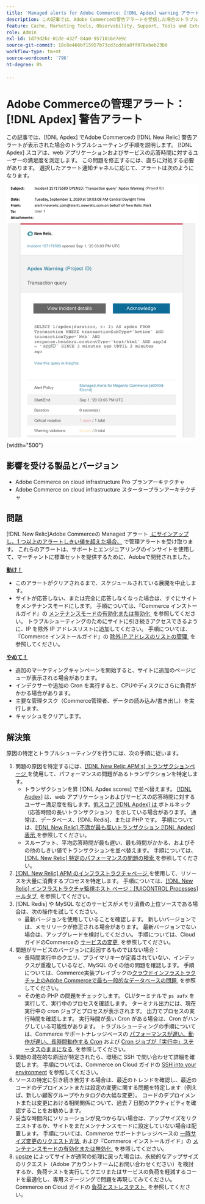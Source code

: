 ```yaml
---
title: 'Managed alerts for Adobe Commerce: [!DNL Apdex] warning アラート'
description: この記事では、Adobe Commerceの警告アラートを受信した場合のトラブルシューティ  [!DNL Apdex]  グ手順を示し、web アプリケーションおよびサ  [!DNL New Relic]. The [!DNL Apdex]  ビスの応答時間に対するユーザーの満足度をスコアで測定します。 この問題を修正するには、直ちに対処する必要があります。
feature: Cache, Marketing Tools, Observability, Support, Tools and External Services
role: Admin
exl-id: 1d79d2bc-01de-432f-84a0-9571016e7e9c
source-git-commit: 18c8e466bf15957b73cd3cddda8ff078ebeb23b0
workflow-type: tm+mt
source-wordcount: '796'
ht-degree: 0%

---
```


# Adobe Commerceの管理アラート：[!DNL Apdex] 警告アラート

この記事では、[!DNL Apdex] でAdobe Commerceの [!DNL New Relic] 警告アラートが表示された場合のトラブルシューティング手順を説明します。 [!DNL Apdex] スコアは、web アプリケーションおよびサービスの応答時間に対するユーザーの満足度を測定します。 この問題を修正するには、直ちに対処する必要があります。 選択したアラート通知チャネルに応じて、アラートは次のようになります。

![apdex 警告アラート &#x200B;](../../assets/managed-alerts/apdex-warning-magento-managed.png){width="500"}

## 影響を受ける製品とバージョン

* Adobe Commerce on cloud infrastructure Pro プランアーキテクチャ
* Adobe Commerce on cloud infrastructure スタータープランアーキテクチャ

## 問題

[!DNL New Relic]Adobe Commerceの Managed アラート [&#x200B; にサインアップし、1 つ以上のアラートしきい値を超えた場合、](managed-alerts-for-magento-commerce.md) で管理アラートを受け取ります。 これらのアラートは、サポートとエンジニアリングのインサイトを使用して、マーチャントに標準セットを提供するために、Adobeで開発されました。

<u> **動け！**</u>

* このアラートがクリアされるまで、スケジュールされている展開を中止します。
* サイトが応答しない、または完全に応答しなくなった場合は、すぐにサイトをメンテナンスモードにします。 手順については、『Commerce インストールガイド』の [&#x200B; メンテナンスモードの有効化または無効化 &#x200B;](https://experienceleague.adobe.com/ja/docs/commerce-operations/installation-guide/tutorials/maintenance-mode) を参照してください。 トラブルシューティングのためにサイトに引き続きアクセスできるように、IP を除外 IP アドレスリストに追加してください。 手順については、『Commerce インストールガイド』の [&#x200B; 除外 IP アドレスのリストの管理 &#x200B;](https://experienceleague.adobe.com/ja/docs/commerce-operations/installation-guide/tutorials/maintenance-mode#maintain-the-list-of-exempt-ip-addresses) を参照してください。

<u>**やめて！**</u>

* 追加のマーケティングキャンペーンを開始すると、サイトに追加のページビューが表示される場合があります。
* インデクサーや追加の Cron を実行すると、CPUやディスクにさらに負荷がかかる場合があります。
* 主要な管理タスク（Commerce管理者、データの読み込み/書き出し）を実行します。
* キャッシュをクリアします。

## 解決策

原因の特定とトラブルシューティングを行うには、次の手順に従います。

1. 問題の原因を特定するには、[[!DNL New Relic APM's]  トランザクションページ &#x200B;](https://docs.newrelic.com/docs/apm/applications-menu/monitoring/transactions-page-find-specific-performance-problems) を使用して、パフォーマンスの問題があるトランザクションを特定します。
   * トランザクションを昇 [!DNL Apdex scores] で並べ替えます。 [[!DNL Apdex]](https://docs.newrelic.com/docs/apm/new-relic-apm/apdex/apdex-measure-user-satisfaction) は、web アプリケーションおよびサービスの応答時間に対するユーザー満足度を指します。 [&#x200B; 低スコア  [!DNL Apdex]  は &#x200B;](managed-alerts-for-magento-commerce-apdex-warning-alert.md) ボトルネック（応答時間の長いトランザクション）を示している場合があります。 通常は、データベース、[!DNL Redis]、または PHP です。 手順については、[[!DNL New Relic]  不満が最も高いトランザクション  [!DNL Apdex]  表示 &#x200B;](https://docs.newrelic.com/docs/apm/new-relic-apm/apdex/view-your-apdex-score#apdex-dissat) を参照してください。
   * スループット、平均応答時間が最も遅い、最も時間がかかる、およびその他のしきい値でトランザクションを並べ替えます。 手順については、[[!DNL New Relic]  特定のパフォーマンスの問題の検索 &#x200B;](https://docs.newrelic.com/docs/apm/applications-menu/monitoring/transactions-page-find-specific-performance-problems) を参照してください。
1. [[!DNL New Relic] APM のインフラストラクチャページ &#x200B;](https://docs.newrelic.com/docs/infrastructure/infrastructure-ui-pages/infra-hosts-ui-page/) を使用して、リソースを大量に消費するプロセスを特定します。 手順については、[[!DNL New Relic]  インフラストラクチャ監視ホスト ページ：[!UICONTROL Processes] ールタブ &#x200B;](https://docs.newrelic.com/docs/infrastructure/infrastructure-ui-pages/infra-hosts-ui-page/#processes) を参照してください。
1. [!DNL Redis] や MySQL などのサービスがメモリ消費の上位ソースである場合は、次の操作を試してください。
   * 最新バージョンを使用していることを確認します。 新しいバージョンでは、メモリリークが修正される場合があります。 最新バージョンでない場合は、アップグレードを検討してください。 手順については、Cloud ガイドのCommerceの [&#x200B; サービスの変更 &#x200B;](https://experienceleague.adobe.com/docs/commerce-cloud-service/user-guide/configure/service/services-yaml.html?lang=ja) を参照してください。
1. 問題がサービスのバージョンに起因するものではない場合：
   * 長時間実行中のクエリ、プライマリキーが定義されていない、インデックスが重複しているなど、MySQL のその他の問題を確認します。 手順については、Commerce実装プレイブックの [&#x200B; クラウドインフラストラクチャ上のAdobe Commerceで最も一般的なデータベースの問題 &#x200B;](https://experienceleague.adobe.com/docs/commerce-operations/implementation-playbook/best-practices/maintenance/resolve-database-performance-issues.html?lang=ja) を参照してください。
   * その他の PHP の問題をチェックします。 CLI/ターミナルで `ps aufx` を実行して、実行中のプロセスを確認します。 ターミナル出力には、現在実行中の cron ジョブとプロセスが表示されます。 出力でプロセスの実行時間を確認します。 実行時間が長い Cron がある場合は、Cron がハングしている可能性があります。 トラブルシューティングの手順については、Commerce サポートナレッジベースの [&#x200B; パフォーマンスが遅い、動作が遅い、長時間動作する Cron](https://experienceleague.adobe.com/ja/docs/commerce-knowledge-base/kb/troubleshooting/miscellaneous/slow-performance-slow-and-long-running-crons) および [Cron ジョブが「実行中」ステータスのままになる &#x200B;](https://experienceleague.adobe.com/ja/docs/commerce-knowledge-base/kb/troubleshooting/miscellaneous/cron-job-is-stuck-in-running-status) を参照してください。
1. 問題の潜在的な原因が特定されたら、環境に SSH で問い合わせて詳細を確認します。 手順については、Commerce on Cloud ガイドの [SSH into your environment](https://experienceleague.adobe.com/ja/docs/commerce-cloud-service/user-guide/develop/secure-connections#ssh) を参照してください。
1. ソースの特定に引き続き苦労する場合は、最近のトレンドを確認し、最近のコードのデプロイメントまたは設定の変更に関する問題を特定します（例えば、新しい顧客グループやカタログの大幅な変更）。 コードのデプロイメントまたは変更における相関関係について、過去 7 日間のアクティビティを確認することをお勧めします。
1. 妥当な時間内にソリューションが見つからない場合は、アップサイズをリクエストするか、サイトをまだメンテナンスモードに設定していない場合は配置します。 手順については、Commerce サポートナレッジベースの [&#x200B; 一時サイズ変更のリクエスト方法 &#x200B;](https://experienceleague.adobe.com/ja/docs/commerce-knowledge-base/kb/how-to/how-to-request-temporary-magento-upsize) および『Commerce インストールガイド』の [&#x200B; メンテナンスモードの有効化または無効化 &#x200B;](https://experienceleague.adobe.com/ja/docs/commerce-operations/installation-guide/tutorials/maintenance-mode) を参照してください。
1. [upsize](https://experienceleague.adobe.com/ja/docs/commerce-knowledge-base/kb/how-to/how-to-request-temporary-magento-upsize) によってサイトが通常の処理に戻った場合は、永続的なアップサイズのリクエスト（Adobe アカウントチームにお問い合わせください）を検討するか、負荷テストを実行してクエリまたはサービスの負荷を軽減するコードを最適化し、専用ステージングで問題を再現してみてください。 Commerce on Cloud ガイドの [&#x200B; 負荷とストレステスト &#x200B;](https://experienceleague.adobe.com/ja/docs/commerce-cloud-service/user-guide/develop/test/staging-and-production#load-and-stress-testing) を参照してください。
